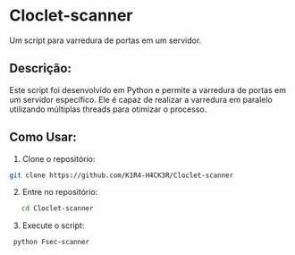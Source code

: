 # Cloclet-scanner
Um script para varredura de portas em um servidor.

## Descrição:

Este script foi desenvolvido em Python e permite a varredura de portas em um servidor específico. Ele é capaz de realizar a varredura em paralelo utilizando múltiplas threads para otimizar o processo.

## Como Usar:

1. Clone o repositório:

```bash
git clone https://github.com/K1R4-H4CK3R/Cloclet-scanner
```
2. Entre no repositório:
 ```bash
    cd Cloclet-scanner
   ```
 3. Execute o script:
   ```bash
    python Fsec-scanner
```
